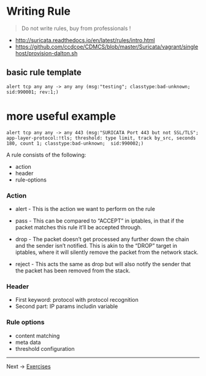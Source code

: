 # Writing Rule

> Do not write rules, buy from professionals !

 * http://suricata.readthedocs.io/en/latest/rules/intro.html
 * https://github.com/ccdcoe/CDMCS/blob/master/Suricata/vagrant/singlehost/provision-dalton.sh

## basic rule template
```
alert tcp any any -> any any (msg:"testing"; classtype:bad-unknown; sid:990001; rev:1;)
```

# more useful example
```
alert tcp any any -> any 443 (msg:"SURICATA Port 443 but not SSL/TLS"; app-layer-protocol:!tls; threshold: type limit, track by_src, seconds 180, count 1; classtype:bad-unknown;  sid:990002;)
```

A rule consists of the following:
* action
* header
* rule-options

### Action

* alert - This is the action we want to perform on the rule

* pass - This can be compared to “ACCEPT” in iptables, in that if the packet matches this rule it’ll be accepted through.
* drop - The packet doesn’t get processed any further down the chain and the sender isn’t notified. This is akin to the “DROP” target in iptables, where it will silently remove the packet from the network stack.
* reject - This acts the same as drop but will also notify the sender that the packet has been removed from the stack.

### Header

* First keyword: protocol with protocol recognition
* Second part: IP params includin variable

### Rule options

* content matching
* meta data
* threshold configuration

----
Next -> [Exercises](rules.exercise.basic.md)
